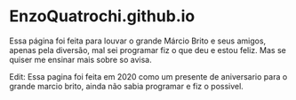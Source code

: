 ﻿# EnzoQuatrochi.github.io 
Essa página foi feita para louvar o grande Márcio Brito e seus amigos, apenas pela diversão, mal sei programar fiz o que deu e estou feliz. 
Mas se quiser me ensinar mais sobre so avisa.

Edit: Essa pagina foi feita em 2020 como um presente de aniversario para o grande marcio brito, ainda não sabia programar e fiz o possivel.
